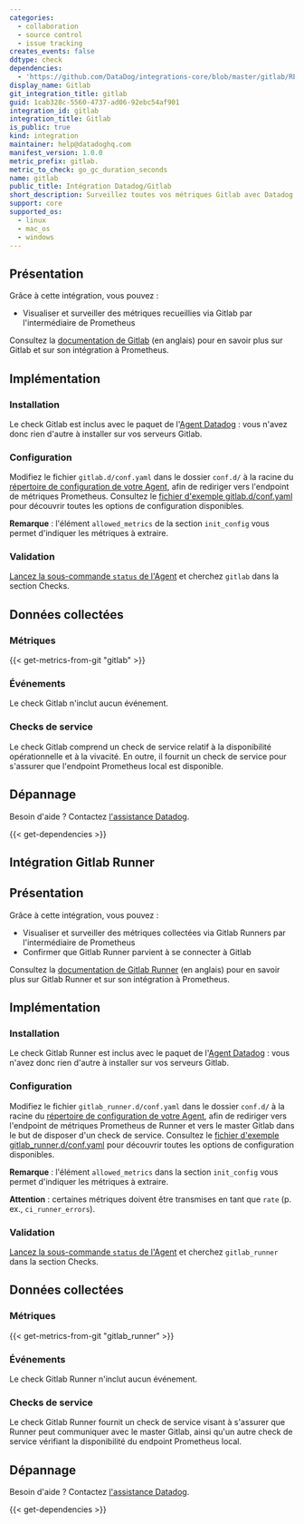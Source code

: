 ```yaml
---
categories:
  - collaboration
  - source control
  - issue tracking
creates_events: false
ddtype: check
dependencies:
  - 'https://github.com/DataDog/integrations-core/blob/master/gitlab/README.md'
display_name: Gitlab
git_integration_title: gitlab
guid: 1cab328c-5560-4737-ad06-92ebc54af901
integration_id: gitlab
integration_title: Gitlab
is_public: true
kind: integration
maintainer: help@datadoghq.com
manifest_version: 1.0.0
metric_prefix: gitlab.
metric_to_check: go_gc_duration_seconds
name: gitlab
public_title: Intégration Datadog/Gitlab
short_description: Surveillez toutes vos métriques Gitlab avec Datadog.
support: core
supported_os:
  - linux
  - mac_os
  - windows
---
```

## Présentation

Grâce à cette intégration, vous pouvez :

* Visualiser et surveiller des métriques recueillies via Gitlab par l'intermédiaire de Prometheus

Consultez la [documentation de Gitlab][1] (en anglais) pour en savoir plus sur Gitlab et sur son intégration à Prometheus.

## Implémentation
### Installation

Le check Gitlab est inclus avec le paquet de l'[Agent Datadog][2] : vous n'avez donc rien d'autre à installer sur vos serveurs Gitlab.

### Configuration

Modifiez le fichier `gitlab.d/conf.yaml` dans le dossier `conf.d/` à la racine du [répertoire de configuration de votre Agent][3], afin de rediriger vers l'endpoint de métriques Prometheus.
Consultez le [fichier d'exemple gitlab.d/conf.yaml][4] pour découvrir toutes les options de configuration disponibles.

**Remarque** : l'élément `allowed_metrics` de la section `init_config` vous permet d'indiquer les métriques à extraire.

### Validation

[Lancez la sous-commande `status` de l'Agent][5] et cherchez `gitlab` dans la section Checks.

## Données collectées
### Métriques
{{< get-metrics-from-git "gitlab" >}}


### Événements
Le check Gitlab n'inclut aucun événement.

### Checks de service
Le check Gitlab comprend un check de service relatif à la disponibilité opérationnelle et à la vivacité.
En outre, il fournit un check de service pour s'assurer que l'endpoint Prometheus local est disponible.

## Dépannage
Besoin d'aide ? Contactez [l'assistance Datadog][7].

[1]: https://docs.gitlab.com/ee/administration/monitoring/prometheus
[2]: https://app.datadoghq.com/account/settings#agent
[3]: https://docs.datadoghq.com/fr/agent/guide/agent-configuration-files/?tab=agentv6#agent-configuration-directory
[4]: https://github.com/DataDog/integrations-core/blob/master/gitlab/datadog_checks/gitlab/data/conf.yaml.example
[5]: https://docs.datadoghq.com/fr/agent/guide/agent-commands/?tab=agentv6#agent-status-and-information
[6]: https://github.com/DataDog/integrations-core/blob/master/gitlab/metadata.csv
[7]: https://docs.datadoghq.com/fr/help


{{< get-dependencies >}}


## Intégration Gitlab Runner

## Présentation

Grâce à cette intégration, vous pouvez :

* Visualiser et surveiller des métriques collectées via Gitlab Runners par l'intermédiaire de Prometheus
* Confirmer que Gitlab Runner parvient à se connecter à Gitlab

Consultez la [documentation de Gitlab Runner][111] (en anglais) pour en savoir plus sur Gitlab Runner et sur son intégration à Prometheus.

## Implémentation
### Installation

Le check Gitlab Runner est inclus avec le paquet de l'[Agent Datadog][112] : vous n'avez donc rien d'autre à installer sur vos serveurs Gitlab.

### Configuration

Modifiez le fichier `gitlab_runner.d/conf.yaml` dans le dossier `conf.d/` à la racine du [répertoire de configuration de votre Agent][113], afin de rediriger vers l'endpoint de métriques Prometheus de Runner et vers le master Gitlab dans le but de disposer d'un check de service.
Consultez le [fichier d'exemple gitlab_runner.d/conf.yaml][114] pour découvrir toutes les options de configuration disponibles.

**Remarque** : l'élément `allowed_metrics` dans la section `init_config` vous permet d'indiquer les métriques à extraire.

**Attention** : certaines métriques doivent être transmises en tant que `rate` (p. ex., `ci_runner_errors`).

### Validation

[Lancez la sous-commande `status` de l'Agent][115] et cherchez `gitlab_runner` dans la section Checks.

## Données collectées
### Métriques
{{< get-metrics-from-git "gitlab_runner" >}}


### Événements
Le check Gitlab Runner n'inclut aucun événement.

### Checks de service
Le check Gitlab Runner fournit un check de service visant à s'assurer que Runner peut communiquer avec le master Gitlab, ainsi qu'un autre check de service vérifiant la
disponibilité du endpoint Prometheus local.

## Dépannage
Besoin d'aide ? Contactez [l'assistance Datadog][117].

[111]: https://docs.gitlab.com/runner/monitoring/README.html
[112]: https://app.datadoghq.com/account/settings#agent
[113]: https://docs.datadoghq.com/fr/agent/guide/agent-configuration-files/?tab=agentv6#agent-configuration-directory
[114]: https://github.com/DataDog/integrations-core/blob/master/gitlab_runner/datadog_checks/gitlab_runner/data/conf.yaml.example
[115]: https://docs.datadoghq.com/fr/agent/guide/agent-commands/?tab=agentv6#agent-status-and-information
[116]: https://github.com/DataDog/integrations-core/blob/master/gitlab_runner/metadata.csv
[117]: https://docs.datadoghq.com/fr/help


{{< get-dependencies >}}